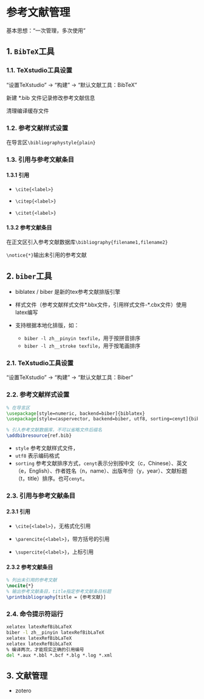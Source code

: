 # 参考文献管理

基本思想：“一次管理，多次使用”

## 1. `BibTeX`工具

### 1.1. TeXstudio工具设置

“设置TeXstudio” ->  “构建” -> “默认文献工具：BibTeX”

新建 \*.bib 文件记录修改参考文献信息

清理编译缓存文件

### 1.2. 参考文献样式设置

在导言区`\bibliographystyle{plain}`

### 1.3. 引用与参考文献条目

#### 1.3.1 引用

- `\cite{<label>}`

- `\citep{<label>}`

- `\citet{<label>}`

#### 1.3.2 参考文献条目

在正文区引入参考文献数据库`\bibliography{filename1,filename2}`

`\notice{*}`输出未引用的参考文献


## 2. `biber`工具

- biblatex / biber 是新的tex参考文献排版引擎

- 样式文件（参考文献样式文件\*.bbx文件，引用样式文件-\*.cbx文件）使用latex编写

- 支持根据本地化排版，如：

   - `biber -l zh__pinyin texfile`，用于按拼音排序
   - `biber -l zh__stroke texfile`，用于按笔画排序

### 2.1. TeXstudio工具设置

“设置TeXstudio” ->  “构建” -> “默认文献工具：Biber”

### 2.2. 参考文献样式设置

```latex
% 在导言区
\usepackage[style=numeric, backend=biber]{biblatex}
\usepackage[style=caspervector, backend=biber, utf8, sorting=cenyt]{biblatex}

% 引入参考文献数据库，不可以省略文件后缀名
\addbibresource{ref.bib} 
```

- `style` 参考文献样式文件，
- `utf8` 表示编码格式
- `sorting` 参考文献排序方式，`cenyt`表示分别按中文（c，Chinese）、英文（e，English）、作者姓名（n，name）、出版年份（y，year）、文献标题（t，title）排序。也可`cenyt`。

### 2.3. 引用与参考文献条目

#### 2.3.1 引用

- `\cite{<label>}`，无格式化引用

- `\parencite{<label>}`，带方括号的引用

- `\supercite{<label>}`，上标引用

#### 2.3.2 参考文献条目

```latex
% 列出未引用的参考文献
\nocite{*}
% 输出参考文献条目，title指定参考文献条目标题
\printbibliography[title = {参考文献}]
```

### 2.4. 命令提示符运行

```cmd
xelatex latexRefBibLaTeX
biber -l zh__pinyin latexRefBibLaTeX
xelatex latexRefBibLaTeX
xelatex latexRefBibLaTeX
% 编译两次，才能现实正确的引用编号
del *.aux *.bbl *.bcf *.blg *.log *.xml
```



## 3. 文献管理

- zotero
